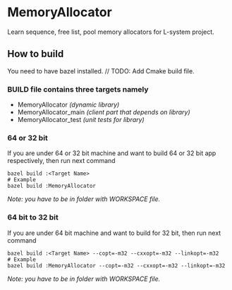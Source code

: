 # MemoryAllocator
Learn sequence, free list, pool memory allocators for L-system project.
## How to build
You need to have bazel installed.
// TODO: Add Cmake build file.
### BUILD file contains three targets namely
- MemoryAllocator  *(dynamic library)*
- MemoryAllocator_main  *(client part that depends on library)*
- MemoryAllocator_test  *(unit tests for library)*

### 64 or 32 bit
If you are under 64 or 32 bit machine and want to build 64 or 32 bit app respectively, then run next command
```shell
bazel build :<Target Name>
# Example
bazel build :MemoryAllocator
```
 *Note: you have to be in folder with WORKSPACE file.*
 
### 64 bit to 32 bit
If you are under 64 bit machine and want to build for 32 bit, then run next command
```shell
bazel build :<Target Name> --copt=-m32 --cxxopt=-m32 --linkopt=-m32
# Example
bazel build :MemoryAllocator --copt=-m32 --cxxopt=-m32 --linkopt=-m32
```
 *Note: you have to be in folder with WORKSPACE file.*

